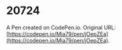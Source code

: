 # 20724

A Pen created on CodePen.io. Original URL: [https://codepen.io/Mia79/pen/jOepZEa](https://codepen.io/Mia79/pen/jOepZEa).

